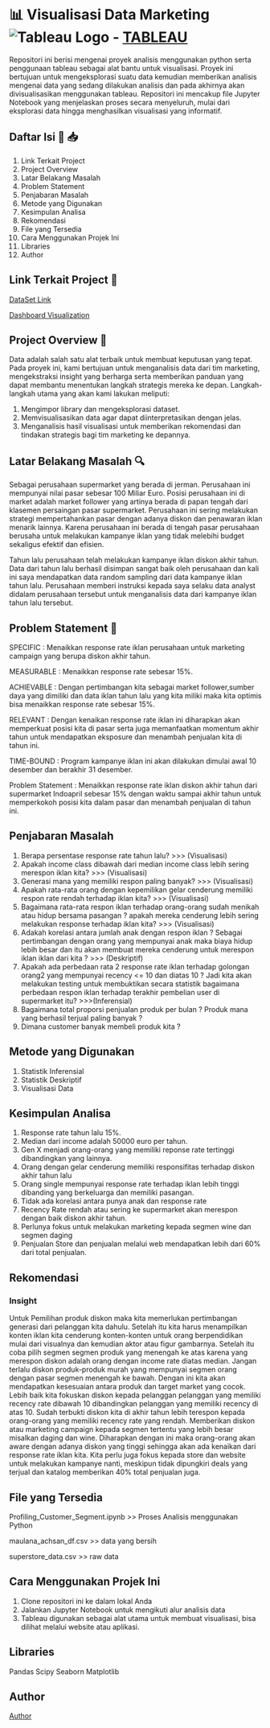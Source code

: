 # 📊 Visualisasi Data Marketing ![Tableau Logo](https://img.icons8.com/color/48/000000/tableau-software.png) - [TABLEAU](https://www.tableau.com/)

Repositori ini berisi mengenai proyek analisis menggunakan python serta penggunaan tableau sebagai alat bantu untuk visualisasi. Proyek ini bertujuan untuk mengeksplorasi suatu data kemudian memberikan analisis mengenai data yang sedang dilakukan analisis dan pada akhirnya akan divisualisasikan menggunakan tableau. Repositori ini mencakup file Jupyter Notebook yang menjelaskan proses secara menyeluruh, mulai dari eksplorasi data hingga menghasilkan visualisasi yang informatif.

## Daftar Isi 🔗 📥

1. Link Terkait Project
2. Project Overview
3. Latar Belakang Masalah
4. Problem Statement
5. Penjabaran Masalah
6. Metode yang Digunakan
7. Kesimpulan Analisa
8. Rekomendasi
9. File yang Tersedia
10. Cara Menggunakan Projek Ini
11. Libraries
12. Author


## Link Terkait Project 📁
[DataSet Link](https://www.kaggle.com/datasets/ahsan81/superstore-marketing-campaign-dataset?select=superstore_data.csv)

[Dashboard Visualization](https://public.tableau.com/app/profile/maulana.achsan/viz/MarketingDataProject/Dashboard3#2)

## Project Overview 📝

Data adalah salah satu alat terbaik untuk membuat keputusan yang tepat. Pada proyek ini, kami bertujuan untuk menganalisis data dari tim marketing, mengekstraksi insight yang berharga serta memberikan panduan yang dapat membantu menentukan langkah strategis mereka ke depan. Langkah-langkah utama yang akan kami lakukan meliputi:
1. Mengimpor library dan mengeksplorasi dataset.
2. Memvisualisasikan data agar dapat diinterpretasikan dengan jelas.
3. Menganalisis hasil visualisasi untuk memberikan rekomendasi dan tindakan strategis bagi tim marketing ke depannya.

## Latar Belakang Masalah 🔍

Sebagai perusahaan supermarket yang berada di jerman. Perusahaan ini mempunyai nilai pasar sebesar 100 Miliar Euro. Posisi perusahaan ini di market adalah market follower yang artinya berada di papan tengah dari klasemen persaingan pasar supermarket. Perusahaan ini sering melakukan strategi mempertahankan pasar dengan adanya diskon dan penawaran iklan menarik  lainnya. Karena perusahaan ini berada di tengah pasar perusahaan berusaha untuk melakukan kampanye iklan yang tidak melebihi budget sekaligus efektif dan efisien. 

Tahun lalu perusahaan telah melakukan kampanye iklan diskon akhir tahun. Data dari tahun lalu berhasil disimpan sangat baik oleh perusahaan dan kali ini saya mendapatkan data random sampling dari data kampanye iklan tahun lalu. Perusahaan memberi instruksi kepada saya selaku data analyst didalam perusahaan tersebut untuk menganalisis data dari kampanye iklan tahun lalu tersebut. 

## Problem Statement 💭

SPECIFIC : Menaikkan response rate iklan perusahaan untuk marketing campaign yang berupa diskon akhir tahun. 

MEASURABLE : Menaikkan response rate sebesar 15%. 

ACHIEVABLE : Dengan pertimbangan kita sebagai market follower,sumber daya yang dimiliki dan data iklan tahun lalu yang kita miliki maka kita optimis bisa menaikkan response rate sebesar 15%. 

RELEVANT : Dengan kenaikan response rate iklan ini diharapkan akan memperkuat posisi kita di pasar serta juga memanfaatkan momentum akhir tahun untuk mendapatkan eksposure dan menambah penjualan kita di tahun ini.

TIME-BOUND : Program kampanye iklan ini akan dilakukan dimulai awal 10 desember dan berakhir 31 desember. 

Problem Statement : Menaikkan response rate iklan diskon akhir tahun dari supermarket Indoapril sebesar 15% dengan waktu sampai akhir tahun untuk memperkokoh posisi kita dalam pasar dan menambah penjualan di tahun ini. 

## Penjabaran Masalah 

1.  Berapa persentase response rate tahun lalu? >>> (Visualisasi)
2.  Apakah income class dibawah dari median income class lebih sering merespon iklan kita? >>> (Visualisasi)
3.  Generasi mana yang memiliki respon paling banyak? >>> (Visualisasi)
4.  Apakah rata-rata orang dengan kepemilikan gelar cenderung memiliki respon rate rendah terhadap iklan kita? >>> (Visualisasi)
5.  Bagaimana rata-rata respon iklan terhadap orang-orang sudah menikah atau hidup bersama pasangan ?  apakah mereka cenderung lebih sering melakukan response terhadap iklan kita? >>> (Visualisasi) 
6.  Adakah korelasi antara jumlah anak dengan respon iklan ? Sebagai pertimbangan dengan orang yang mempunyai anak maka biaya hidup lebih besar dan itu akan membuat mereka cenderung untuk merespon iklan iklan dari kita ? >>> (Deskriptif)
7.  Apakah ada perbedaan rata 2 response rate iklan terhadap golongan orang2 yang mempunyai recency <= 10 dan diatas 10  ? Jadi kita akan melakukan testing untuk membuktikan secara statistik bagaimana perbedaan respon iklan terhadap terakhir pembelian user di supermarket itu? >>>(Inferensial) 
8. Bagaimana total proporsi penjualan produk per bulan ? Produk mana yang berhasil terjual paling banyak ? 
9. Dimana customer banyak membeli produk kita ? 

## Metode yang Digunakan 

1. Statistik Inferensial
2. Statistik Deskriptif
3. Visualisasi Data

## Kesimpulan Analisa 

1. Response rate tahun lalu 15%.
2. Median dari income adalah 50000 euro per tahun. 
3. Gen X menjadi orang-orang yang memiliki reponse rate tertinggi dibandingkan yang lainnya. 
4. Orang dengan gelar cenderung memiliki responsifitas terhadap diskon akhir tahun lalu
5. Orang single mempunyai response rate terhadap iklan lebih tinggi dibanding yang berkeluarga dan memiliki pasangan. 
6. Tidak ada korelasi antara punya anak dan response rate
7. Recency Rate rendah atau sering ke supermarket akan merespon dengan baik diskon akhir tahun. 
8. Perlunya fokus untuk melakukan marketing kepada segmen wine dan segmen daging 
9. Penjualan Store dan penjualan melalui web mendapatkan lebih dari 60% dari total penjualan. 

## Rekomendasi 

### Insight

Untuk Pemilihan produk diskon maka kita memerlukan pertimbangan generasi dari pelanggan kita dahulu. Setelah itu kita harus menampilkan konten iklan kita cenderung konten-konten untuk orang berpendidikan mulai dari visualnya dan kemudian aktor atau figur gambarnya. Setelah itu coba pilih segmen segmen produk yang menengah ke atas karena yang merespon diskon adalah orang dengan income rate diatas median. Jangan terlalu diskon produk-produk murah yang mempunyai segmen orang dengan pasar segmen menengah ke bawah. Dengan ini kita akan mendapatkan kesesuaian antara produk dan target market yang cocok. 
Lebih baik kita fokuskan diskon kepada pelanggan pelanggan yang memiliki recency rate dibawah 10 dibandingkan pelanggan yang memiliki recency di atas 10. Sudah terbukti diskon kita di akhir tahun lebih terespon kepada orang-orang yang memiliki recency rate yang rendah. 
Memberikan diskon atau marketing campaign kepada segmen tertentu yang lebih besar misalkan daging dan wine. Diharapkan dengan ini maka orang-orang akan aware dengan adanya diskon yang tinggi sehingga akan ada kenaikan dari response rate iklan kita. Kita perlu juga fokus kepada store dan website untuk melakukan kampanye nanti, meskipun tidak dipungkiri deals yang terjual dan katalog memberikan 40% total penjualan juga.  


## File yang Tersedia 

Profiling_Customer_Segment.ipynb >> Proses Analisis menggunakan Python 

maulana_achsan_df.csv  >> data yang bersih 

superstore_data.csv >> raw data

## Cara Menggunakan Projek Ini

1. Clone repositori ini ke dalam lokal Anda
2. Jalankan Jupyter Notebook untuk mengikuti alur analisis data
3. Tableau digunakan sebagai alat utama untuk membuat visualisasi, bisa dilihat melalui website atau aplikasi.
 
## Libraries

Pandas
Scipy
Seaborn 
Matplotlib

## Author

[Author](https://www.linkedin.com/in/asan133/)


